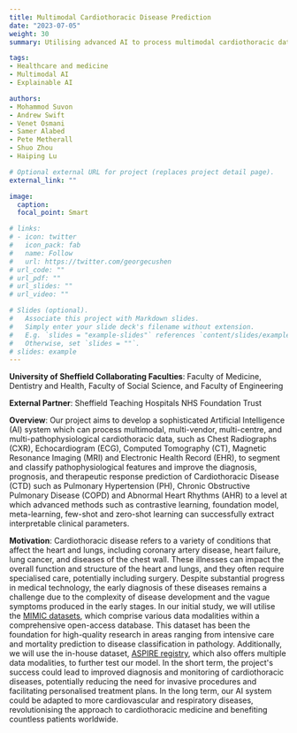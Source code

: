 ```yaml
---
title: Multimodal Cardiothoracic Disease Prediction
date: "2023-07-05"
weight: 30
summary: Utilising advanced AI to process multimodal cardiothoracic data for enhanced diagnosis and prognosis of Cardiothoracic Disease (CTD), paving the way for personalised medical care and transformative approaches in heart and lung health.

tags:
- Healthcare and medicine
- Multimodal AI
- Explainable AI

authors:
- Mohammod Suvon
- Andrew Swift
- Venet Osmani
- Samer Alabed
- Pete Metherall
- Shuo Zhou
- Haiping Lu

# Optional external URL for project (replaces project detail page).
external_link: ""

image:
  caption:
  focal_point: Smart

# links:
# - icon: twitter
#   icon_pack: fab
#   name: Follow
#   url: https://twitter.com/georgecushen
# url_code: ""
# url_pdf: ""
# url_slides: ""
# url_video: ""

# Slides (optional).
#   Associate this project with Markdown slides.
#   Simply enter your slide deck's filename without extension.
#   E.g. `slides = "example-slides"` references `content/slides/example-slides.md`.
#   Otherwise, set `slides = ""`.
# slides: example
---
```

**University of Sheffield Collaborating Faculties**: Faculty of Medicine, Dentistry and Health, Faculty of Social Science, and Faculty of Engineering

**External Partner**: Sheffield Teaching Hospitals NHS Foundation Trust

**Overview**: Our project aims to develop a sophisticated Artificial Intelligence (AI) system which can process multimodal, multi-vendor, multi-centre, and multi-pathophysiological cardiothoracic data, such as Chest Radiographs (CXR), Echocardiogram (ECG), Computed Tomography (CT), Magnetic Resonance Imaging (MRI) and Electronic Health Record (EHR), to segment and classify pathophysiological features and improve the diagnosis, prognosis, and therapeutic response prediction of Cardiothoracic Disease (CTD) such as Pulmonary Hypertension (PH), Chronic Obstructive Pulmonary Disease (COPD) and Abnormal Heart Rhythms (AHR) to a level at which advanced methods such as contrastive learning, foundation model, meta-learning, few-shot and zero-shot learning can successfully extract interpretable clinical parameters.

**Motivation**: Cardiothoracic disease refers to a variety of conditions that affect the heart and lungs, including coronary artery disease, heart failure, lung cancer, and diseases of the chest wall. These illnesses can impact the overall function and structure of the heart and lungs, and they often require specialised care, potentially including surgery. Despite substantial progress in medical technology, the early diagnosis of these diseases remains a challenge due to the complexity of disease development and the vague symptoms produced in the early stages. In our initial study, we will utilise the [MIMIC datasets](https://archive.physionet.org/physiobank/database/mimicdb/), which comprise various data modalities within a comprehensive open-access database. This dataset has been the foundation for high-quality research in areas ranging from intensive care and mortality prediction to disease classification in pathology. Additionally, we will use the in-house dataset, [ASPIRE registry](https://www.hra.nhs.uk/planning-and-improving-research/application-summaries/research-summaries/aspire-registry/), which also offers multiple data modalities, to further test our model. In the short term, the project's success could lead to improved diagnosis and monitoring of cardiothoracic diseases, potentially reducing the need for invasive procedures and facilitating personalised treatment plans. In the long term, our AI system could be adapted to more cardiovascular and respiratory diseases, revolutionising the approach to cardiothoracic medicine and benefiting countless patients worldwide.
